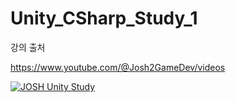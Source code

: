 # Unity_CSharp_Study_1

강의 출처

https://www.youtube.com/@Josh2GameDev/videos

[![JOSH Unity Study](https://github.com/Gyokujin/Unity_CSharp_Study_1/assets/74170514/5513e57d-fd83-496c-8be4-1c47a969db21)](https://www.youtube.com/watch?v=GA9PoVl9w4A&ab_channel=%EC%A1%B0%EC%97%B02%EA%B2%8C%EC%9E%84%EC%9E%91%EC%97%85%EC%8B%A4)
